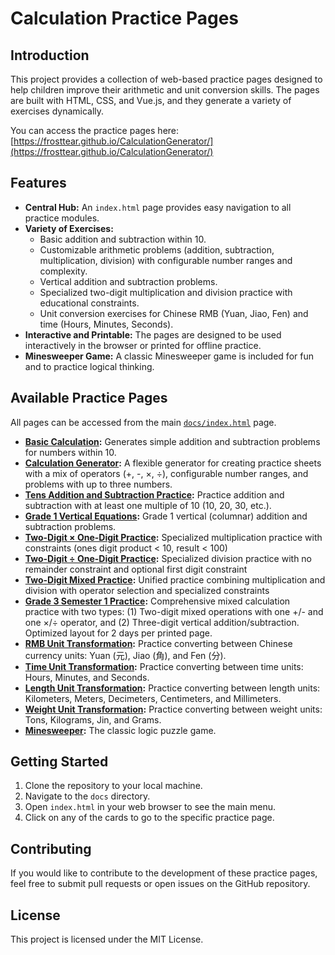 # Calculation Practice Pages

## Introduction

This project provides a collection of web-based practice pages designed to help children improve their arithmetic and unit conversion skills. The pages are built with HTML, CSS, and Vue.js, and they generate a variety of exercises dynamically.

You can access the practice pages here: [https://frosttear.github.io/CalculationGenerator/](https://frosttear.github.io/CalculationGenerator/)

## Features

*   **Central Hub:** An `index.html` page provides easy navigation to all practice modules.
*   **Variety of Exercises:**
    *   Basic addition and subtraction within 10.
    *   Customizable arithmetic problems (addition, subtraction, multiplication, division) with configurable number ranges and complexity.
    *   Vertical addition and subtraction problems.
    *   Specialized two-digit multiplication and division practice with educational constraints.
    *   Unit conversion exercises for Chinese RMB (Yuan, Jiao, Fen) and time (Hours, Minutes, Seconds).
*   **Interactive and Printable:** The pages are designed to be used interactively in the browser or printed for offline practice.
*   **Minesweeper Game:** A classic Minesweeper game is included for fun and to practice logical thinking.

## Available Practice Pages

All pages can be accessed from the main [`docs/index.html`](./docs/index.html) page.

*   **[Basic Calculation](./docs/BasicCalculation.html):** Generates simple addition and subtraction problems for numbers within 10.
*   **[Calculation Generator](./docs/CalculationGenerator.html):** A flexible generator for creating practice sheets with a mix of operators (+, -, ×, ÷), configurable number ranges, and problems with up to three numbers.
*   **[Tens Addition and Subtraction Practice](./docs/TensAdditionSubtraction.html):** Practice addition and subtraction with at least one multiple of 10 (10, 20, 30, etc.).
*   **[Grade 1 Vertical Equations](./docs/VerticalEquations.html):** Grade 1 vertical (columnar) addition and subtraction problems.
*   **[Two-Digit × One-Digit Practice](./docs/TwoDigitMultiplication.html):** Specialized multiplication practice with constraints (ones digit product < 10, result < 100)
*   **[Two-Digit ÷ One-Digit Practice](./docs/TwoDigitDivision.html):** Specialized division practice with no remainder constraint and optional first digit constraint
*   **[Two-Digit Mixed Practice](./docs/TwoDigitPractice.html):** Unified practice combining multiplication and division with operator selection and specialized constraints
*   **[Grade 3 Semester 1 Practice](./docs/Grade3Semester1Practice.html):** Comprehensive mixed calculation practice with two types: (1) Two-digit mixed operations with one +/- and one ×/÷ operator, and (2) Three-digit vertical addition/subtraction. Optimized layout for 2 days per printed page.
*   **[RMB Unit Transformation](./docs/RmbUnitTransformation.html):** Practice converting between Chinese currency units: Yuan (元), Jiao (角), and Fen (分).
*   **[Time Unit Transformation](./docs/TimeUnitTransformation.html):** Practice converting between time units: Hours, Minutes, and Seconds.
*   **[Length Unit Transformation](./docs/LengthUnitTransformation.html):** Practice converting between length units: Kilometers, Meters, Decimeters, Centimeters, and Millimeters.
*   **[Weight Unit Transformation](./docs/WeightUnitTransformation.html):** Practice converting between weight units: Tons, Kilograms, Jin, and Grams.
*   **[Minesweeper](./docs/MineSweeper.html):** The classic logic puzzle game.

## Getting Started

1.  Clone the repository to your local machine.
2.  Navigate to the `docs` directory.
3.  Open `index.html` in your web browser to see the main menu.
4.  Click on any of the cards to go to the specific practice page.

## Contributing

If you would like to contribute to the development of these practice pages, feel free to submit pull requests or open issues on the GitHub repository.

## License

This project is licensed under the MIT License.